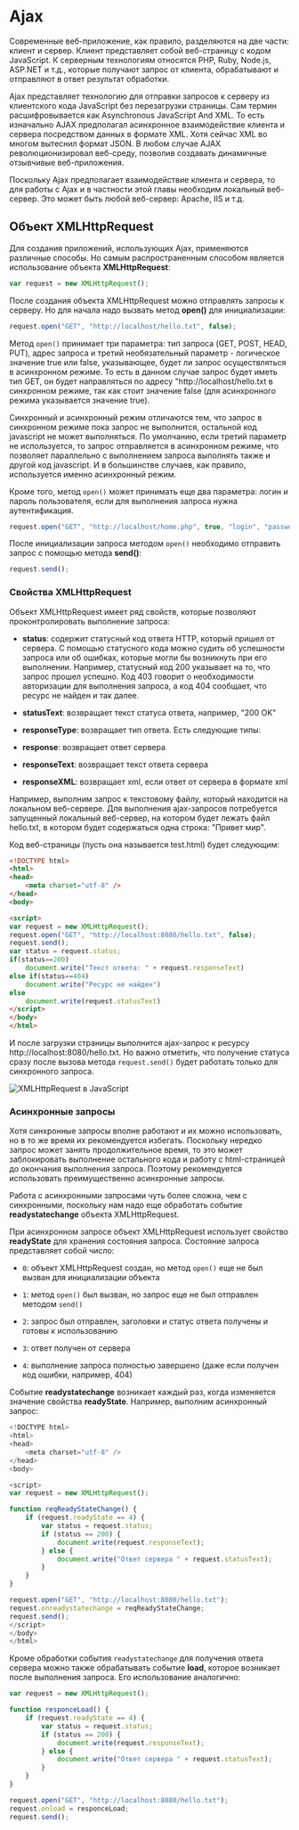 # Ajax

Современные веб-приложение, как правило, разделяются на две части: клиент и сервер. Клиент представляет собой веб-страницу с кодом 
JavaScript. К серверным технологиям относятся PHP, Ruby, Node.js, ASP.NET и т.д., которые получают запрос от клиента, обрабатывают и отправляют в ответ результат обработки.

Ajax представляет технологию для отправки запросов к серверу из клиентского кода JavaScript без перезагрузки страницы. Сам термин расшифровывается 
как Asynchronous JavaScript And XML. То есть изначально AJAX предполагал асинхронное взаимодействие клиента и сервера посредством данных в формате XML. 
Хотя сейчас XML во многом вытеснил формат JSON. В любом случае AJAX революционизировал веб-среду, позволив создавать динамичные отзывчивые веб-приложения.

Поскольку Ajax предполагает взаимодействие клиента и сервера, то для работы с Ajax и в частности этой главы необходим локальный веб-сервер. Это 
может быть любой веб-сервер: Apache, IIS и т.д.

## Объект XMLHttpRequest

Для создания приложений, использующих Ajax, применяются различные способы. Но самым распространенным способом является использование объекта 
**XMLHttpRequest**:

```js
var request = new XMLHttpRequest();
```

После создания объекта XMLHttpRequest можно отправлять запросы к серверу. Но для начала надо вызвать метод **open()** для 
инициализации:

```js
request.open("GET", "http://localhost/hello.txt", false);
```

Метод `open()` принимает три параметра: тип запроса (GET, POST, HEAD, PUT), адрес запроса и третий необязательный параметр - логическое значение true или false, 
указывающее, будет ли запрос осуществляться в асинхронном режиме. То есть в данном случае запрос будет иметь тип GET, он будет направляться по адресу 
"http://localhost/hello.txt в синхронном режиме, так как стоит значение false (для асинхронного режима указывается значение true).

Синхронный и асинхронный режим отличаются тем, что запрос в синхронном режиме пока запрос не выполнится, остальной код javascript не может выполняться. 
По умолчанию, если третий параметр не используется, то запрос отправляется в асинхронном режиме, что позволяет параллельно с выполнением запроса выполнять также и другой код javascript. 
И в большинстве случаев, как правило, используется именно асинхронный режим.

Кроме того, метод `open()` может принимать еще два параметра: логин и пароль пользователя, если для выполнения запроса нужна аутентификация.

```js
request.open("GET", "http://localhost/home.php", true, "login", "password");
```

После инициализации запроса методом `open()` необходимо отправить запрос с помощью метода **send()**:

```js
request.send();
```

### Свойства XMLHttpRequest

Объект XMLHttpRequest имеет ряд свойств, которые позволяют проконтролировать выполнение запроса:

- **status**: содержит статусный код ответа HTTP, который пришел от сервера. С помощью статусного кода можно судить об успешности запроса или об ошибках, которые могли бы возникнуть при его 
выполнении. Например, статусный код 200 указывает на то, что запрос прошел успешно. Код 403 говорит о необходимости авторизации для выполнения запроса, 
а код 404 сообщает, что ресурс не найден и так далее.

- **statusText**: возвращает текст статуса ответа, например, "200 OK"

- **responseType**: возвращает тип ответа. Есть следующие типы:

- **response**: возвращает ответ сервера

- **responseText**: возвращает текст ответа сервера

- **responseXML**: возвращает xml, если ответ от сервера в формате xml

Например, выполним запрос к текстовому файлу, который находится на локальном веб-сервере. Для выполнения ajax-запросов потребуется запущенный 
локальный веб-сервер, на котором будет лежать файл hello.txt, в котором будет содержаться одна строка: "Привет мир".

Код веб-страницы (пусть она называется test.html) будет следующим:

```html
<!DOCTYPE html>
<html>
<head>
    <meta charset="utf-8" />
</head>
<body>

<script>
var request = new XMLHttpRequest();
request.open("GET", "http://localhost:8080/hello.txt", false);
request.send();
var status = request.status;
if(status==200)
    document.write("Текст ответа: " + request.responseText)
else if(status==404)
    document.write("Ресурс не найден")
else
    document.write(request.statusText)
</script>
</body>
</html>
```

И после загрузки страницы выполнится ajax-запрос к ресурсу http://localhost:8080/hello.txt. Но важно отметить, что получение статуса сразу после вызова метода `request.send()` будет работать только для синхронного запроса.

![XMLHttpRequest в JavaScript](https://metanit.com/web/javascript/pics/xmlhttprequest.png)

### Асинхронные запросы

Хотя синхронные запросы вполне работают и их можно использовать, но в то же время их рекомендуется избегать. Поскольку 
нередко запрос может занять продолжительное время, то это может заблокировать выполнение остального кода и работу с html-страницей до окончания выполнения запроса. 
Поэтому рекомендуется использовать преимущественно асинхронные запросы.

Работа с асинхронными запросами чуть более сложна, чем с синхронными, поскольку нам надо еще обработать событие **readystatechange** 
объекта XMLHttpRequest.

При асинхронном запросе объект XMLHttpRequest использует свойство **readyState** для хранения состояния запроса. Состояние запроса 
представляет собой число:

- `0`: объект XMLHttpRequest создан, но метод `open()` еще не был вызван для инициализации объекта

- `1`: метод `open()` был вызван, но запрос еще не был отправлен методом `send()`

- `2`: запрос был отправлен, заголовки и статус ответа получены и готовы к использованию

- `3`: ответ получен от сервера

- `4`: выполнение запроса полностью завершено (даже если получен код ошибки, например, 404)

Событие **readystatechange** возникает каждый раз, когда изменяется значение свойства **readyState**. Например, 
выполним асинхронный запрос:

```js
<!DOCTYPE html>
<html>
<head>
    <meta charset="utf-8" />
</head>
<body>

<script>
var request = new XMLHttpRequest();

function reqReadyStateChange() {
    if (request.readyState == 4) {
        var status = request.status;
        if (status == 200) {
            document.write(request.responseText);
        } else {
            document.write("Ответ сервера " + request.statusText);
        }
    }
}

request.open("GET", "http://localhost:8080/hello.txt");
request.onreadystatechange = reqReadyStateChange;
request.send();
</script>
</body>
</html>
```

Кроме обработки события `readystatechange` для получения ответа сервера можно также обрабатывать событие **load**, 
которое возникает после выполнения запроса. Его использование аналогично:

```js
var request = new XMLHttpRequest();

function responceLoad() {
    if (request.readyState == 4) {
        var status = request.status;
        if (status == 200) {
            document.write(request.responseText);
        } else {
            document.write("Ответ сервера " + request.statusText);
        }
    }
}

request.open("GET", "http://localhost:8080/hello.txt");
request.onload = responceLoad;
request.send();
```

